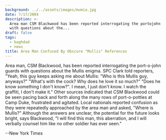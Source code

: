 ```yaml
---
background: ../../assets/images/mumia.jpg
date: 7/17/2004
description: >-
  Area man CSM Blackwood has been reported interrogating the portojohn guards
  with questions about the...
draft: false
tags:
  - baghdad
  - news
title: Area Man Confused By Obscure "Mullis" References
---
```

  
Area man, CSM Blackwood, has been reported interrogating the port-o-john guards with questions about the Mullis enigma. SPC Clark told reporters, "Yeah, this guy keeps asking me about Mullis: "Who is this Mullis guy, anyways?" "What's with the cock? Why does he love it so much?" "Does he know something I don't know?". I mean, I just don't know. I watch the graffiti, I don't make it." Other sources indicated that CSM Blackwood could be seen pacing back and forth along the many rows of port-o-potties at Camp Duke, frustrated and agitated. Local nationals reported confusion as they were repeatedly approached by the area man and asked, "Where is Mullis?" Although the answers are unclear, the potential for the future looks bright, says Blackwood, "I will find this man, this aberration, and I will verbally counsel him like no other soldier has ever seen."  
  
\--New York Times  
